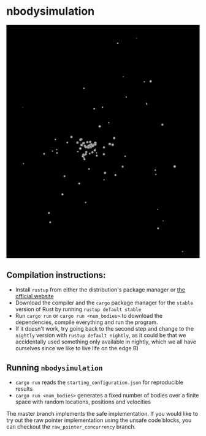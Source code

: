 # nbodysimulation

![100 Body Simulation](ksnip_20210613-235015.png)

## Compilation instructions:
* Install `rustup` from either the distribution's package manager or [the official website](https://rustup.rs/)
* Download the compiler and the `cargo` package manager for the `stable` version of Rust by running `rustup default stable`
* Run `cargo run` or `cargo run <num_bodies>` to download the dependencies, compile everything and run the program.
* If it doesn't work, try going back to the second step and change to the `nightly` version with `rustup default nightly`, as it could
  be that we accidentally used something only available in nightly, which we all have ourselves since we like to live life on the edge B)

## Running `nbodysimulation`

* `cargo run` reads the `starting_configuration.json` for reproducible results
* `cargo run <num_bodies>` generates a fixed number of bodies over a finite space with random locations, positions and velocities

The master branch implements the safe implementation. If you would like to try out the raw pointer implementation using the unsafe code blocks, you can checkout the `raw_pointer_concurrency` branch.
